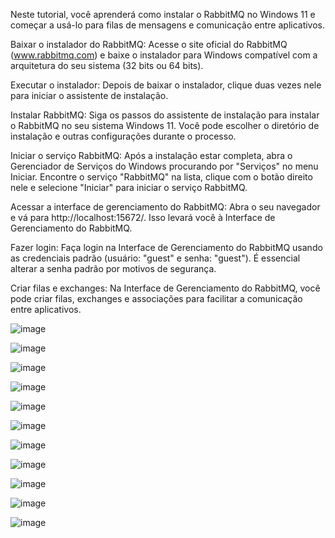 Neste tutorial, você aprenderá como instalar o RabbitMQ no Windows 11 e começar a usá-lo para filas de mensagens e comunicação entre aplicativos.

Baixar o instalador do RabbitMQ: Acesse o site oficial do RabbitMQ (www.rabbitmq.com) e baixe o instalador para Windows compatível com a arquitetura do seu sistema (32 bits ou 64 bits).

Executar o instalador: Depois de baixar o instalador, clique duas vezes nele para iniciar o assistente de instalação.

Instalar RabbitMQ: Siga os passos do assistente de instalação para instalar o RabbitMQ no seu sistema Windows 11. Você pode escolher o diretório de instalação e outras configurações durante o processo.

Iniciar o serviço RabbitMQ: Após a instalação estar completa, abra o Gerenciador de Serviços do Windows procurando por "Serviços" no menu Iniciar. Encontre o serviço "RabbitMQ" na lista, clique com o botão direito nele e selecione "Iniciar" para iniciar o serviço RabbitMQ.

Acessar a interface de gerenciamento do RabbitMQ: Abra o seu navegador e vá para http://localhost:15672/. Isso levará você à Interface de Gerenciamento do RabbitMQ.

Fazer login: Faça login na Interface de Gerenciamento do RabbitMQ usando as credenciais padrão (usuário: "guest" e senha: "guest"). É essencial alterar a senha padrão por motivos de segurança.

Criar filas e exchanges: Na Interface de Gerenciamento do RabbitMQ, você pode criar filas, exchanges e associações para facilitar a comunicação entre aplicativos.



![image](https://github.com/user-attachments/assets/e05a927b-10ae-4463-a937-c0740023b64e)

![image](https://github.com/user-attachments/assets/2cd0a659-cd6d-4475-8964-86fbb899a029)

![image](https://github.com/user-attachments/assets/29818ac3-b204-4539-8b72-b7a383197a5d)

![image](https://github.com/user-attachments/assets/7621ccd7-6010-4076-a443-a989985e7204)

![image](https://github.com/user-attachments/assets/70c73061-0364-4bbd-b715-4c11e50e5402)

![image](https://github.com/user-attachments/assets/bcd1b0c1-ecb8-4b8e-8a39-381f51c0ccfd)

![image](https://github.com/user-attachments/assets/94cf7dfc-9156-4f19-b12a-9ae88d425d90)

![image](https://github.com/user-attachments/assets/2cb65f4f-efbd-4433-9eb0-68d557337ee0)

![image](https://github.com/user-attachments/assets/cdd0f205-6155-4a26-8333-5907f2a6979d)

![image](https://github.com/user-attachments/assets/4e3b7fa5-ecdd-4a74-9c6e-c32ab4910d63)

![image](https://github.com/user-attachments/assets/59d09fff-fb9c-4a10-b333-c21d88ca5f94)










